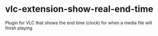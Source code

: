 # vlc-extension-show-real-end-time
Plugin for VLC that shows the end time (clock) for when a media file will finish playing
